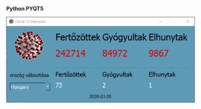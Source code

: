 **Python PYQT5**

![covid-19](https://github.com/biggeorge75/covid-19-pyqt5/blob/master/covid-19-pyqt5.png?raw=true)
